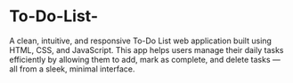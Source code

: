 # To-Do-List-
A clean, intuitive, and responsive To-Do List web application built using HTML, CSS, and JavaScript. This app helps users manage their daily tasks efficiently by allowing them to add, mark as complete, and delete tasks — all from a sleek, minimal interface.
